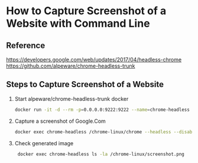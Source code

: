 # How to Capture Screenshot of a Website with Command Line

## Reference

https://developers.google.com/web/updates/2017/04/headless-chrome
https://github.com/alpeware/chrome-headless-trunk

## Steps to Capture Screenshot of a Website

1. Start alpeware/chrome-headless-trunk docker
    ```bash
    docker run -it -d --rm -p=0.0.0.0:9222:9222 --name=chrome-headless -v /tmp/chromedata/:/data alpeware/chrome-headless-trunk
    ```

2. Capture a screenshot of Google.Com

    ```bash
    docker exec chrome-headless /chrome-linux/chrome --headless --disable-gpu --no-sandbox --window-size=1020,1680 --screenshot http://www.google.com
    ```

3. Check generated image

    ```bash
     docker exec chrome-headless ls -la /chrome-linux/screenshot.png
    ```
